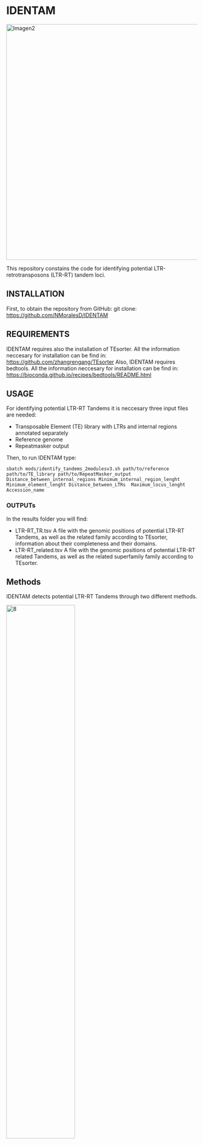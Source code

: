 # **IDENTAM**
<img width="620" alt="Imagen2" src="https://github.com/NMoralesD/IDENTAM/assets/173355210/48db2ba0-bd9b-40eb-8b98-f1c5a34a1f0d">

This repository constains the code for identifying potential LTR-retrotransposons (LTR-RT) tandem loci.

## INSTALLATION
First, to obtain the repository from GitHub:
git clone: https://github.com/NMoralesD/IDENTAM


## REQUIREMENTS
IDENTAM requires also the installation of TEsorter. 
All the information neccesary for installation can be find in: https://github.com/zhangrengang/TEsorter
Also, IDENTAM requires bedtools. 
All the information neccesary for installation can be find in: https://bioconda.github.io/recipes/bedtools/README.html

## USAGE
For identifying potential LTR-RT Tandems it is neccesary three input files are needed: 
- Transposable Element (TE) library with LTRs and internal regions annotated separately
- Reference genome
- Repeatmasker output 

Then, to run IDENTAM type: 


```sbatch mods/identify_tandems_2modulesv3.sh path/to/reference path/to/TE_library path/to/RepeatMasker_output Distance_between_internal_regions Minimum_internal_region_lenght Minimum_element_lenght Distance_between_LTRs  Maximum_locus_lenght Accession_name```

### OUTPUTs
In the results folder you will find: 
+ LTR-RT_TR.tsv  A file with the genomic positions of potential LTR-RT Tandems, as well as the related family according to TEsorter, information about their completeness and their domains.
+ LTR-RT_related.tsv  A file with the genomic positions of potential LTR-RT related Tandems, as well as the related superfamily family according to TEsorter.

## Methods
IDENTAM detects potential LTR-RT Tandems through two different methods. 

<img src="https://github.com/NMoralesD/IDENTAM/assets/173355210/07552642-df4f-4e63-a496-d4eed9a679f1" alt="8" style="width:60%; height:auto;">

### METHOD 1 
It detects two close (≤ 5Kb) internal LTR-RT regions from the same family. Then, it checks if there are surrounding LTRs and creates a bed file with potential LTR-RT Tandems.
### METHOD 2
It detects three close LTRs from the same family. Then, it checks if there are internal LTR-RT regions from the same family between the LTRs and creates a bed file with potential LTR-RT Tandems.









